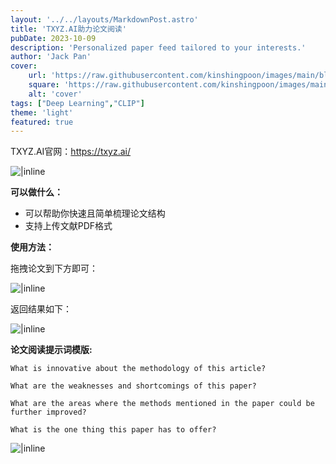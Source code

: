 ```yaml
---
layout: '../../layouts/MarkdownPost.astro'
title: 'TXYZ.AI助力论文阅读'
pubDate: 2023-10-09
description: 'Personalized paper feed tailored to your interests.'
author: 'Jack Pan'
cover:
    url: 'https://raw.githubusercontent.com/kinshingpoon/images/main/blog-imgs/202310091332027.png'
    square: 'https://raw.githubusercontent.com/kinshingpoon/images/main/blog-imgs/202310091332027.png'
    alt: 'cover'
tags: ["Deep Learning","CLIP"]
theme: 'light'
featured: true
---
```


TXYZ.AI官网：https://txyz.ai/

![|inline](https://raw.githubusercontent.com/kinshingpoon/images/main/blog-imgs/202310091416802.png)

**可以做什么：**
- 可以帮助你快速且简单梳理论文结构
- 支持上传文献PDF格式

**使用方法：**

拖拽论文到下方即可：

![|inline](https://raw.githubusercontent.com/kinshingpoon/images/main/blog-imgs/202310091332027.png)

返回结果如下：

![|inline](https://raw.githubusercontent.com/kinshingpoon/images/main/blog-imgs/202310091337248.png)

**论文阅读提示词模版:**

```
What is innovative about the methodology of this article?

What are the weaknesses and shortcomings of this paper? 

What are the areas where the methods mentioned in the paper could be further improved?

What is the one thing this paper has to offer?
```
![|inline](https://raw.githubusercontent.com/kinshingpoon/images/main/blog-imgs/202310091338342.png)

